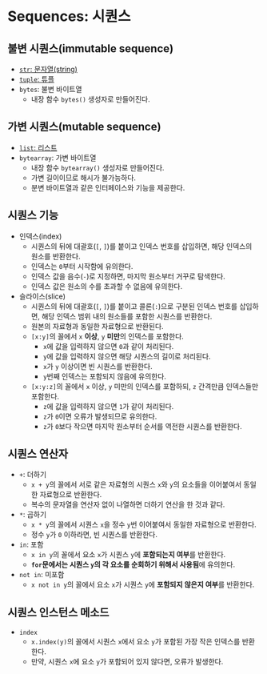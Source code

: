 # Sequences: 시퀀스

## 불변 시퀀스(immutable sequence)

- [`str`: 문자열(string)](./sequence/str.md)
- [`tuple`: 튜플](./sequence/tuple.md)
- `bytes`: 불변 바이트열
  - 내장 함수 `bytes()` 생성자로 만들어진다.

## 가변 시퀀스(mutable sequence)

- [`list`: 리스트](./sequence/list.md)
- `bytearray`: 가변 바이트열
  - 내장 함수 `bytearray()` 생성자로 만들어진다.
  - 가변 길이이므로 해시가 불가능하다.
  - 분변 바이트열과 같은 인터페이스와 기능을 제공한다.

## 시퀀스 기능

- 인덱스(index)
  - 시퀀스의 뒤에 대괄호(`[`, `]`)를 붙이고 인덱스 번호를 삽입하면, 해당 인덱스의 원소를 반환한다.
  - 인덱스는 `0`부터 시작함에 유의한다.
  - 인덱스 값을 음수(`-`)로 지정하면, 마지막 원소부터 거꾸로 탐색한다.
  - 인덱스 값은 원소의 수를 초과할 수 없음에 유의한다.
- 슬라이스(slice)
  - 시퀀스의 뒤에 대괄호(`[`, `]`)를 붙이고 콜론(`:`)으로 구분된 인덱스 번호를 삽입하면, 해당 인덱스 범위 내의 원소들를 포함한 시퀀스를 반환한다.
  - 원본의 자료형과 동일한 자료형으로 반환된다.
  - `[x:y]`의 꼴에서 `x` **이상**, `y` **미만**의 인덱스를 포함한다.
    - `x`에 값을 입력하지 않으면 `0`과 같이 처리된다.
    - `y`에 값을 입력하지 않으면 해당 시퀀스의 길이로 처리된다.
    - `x`가 `y` 이상이면 빈 시퀀스를 반환한다.
    - `y`번째 인덱스는 포함되지 않음에 유의한다.
  - `[x:y:z]`의 꼴에서 `x` 이상, `y` 미만의 인덱스를 포함하되, `z` 간격만큼 인덱스들만 포함한다.
    - `z`에 값을 입력하지 않으면 `1`가 같이 처리된다.
    - `z`가 `0`이면 오류가 발생되므로 유의한다.
    - `z`가 `0`보다 작으면 마지막 원소부터 순서를 역전한 시퀀스를 반환한다.

## 시퀀스 연산자

- `+`: 더하기
  - `x + y`의 꼴에서 서로 같은 자료형의 시퀀스 `x`와 `y`의 요소들을 이어붙여서 동일한 자료형으로 반환한다.
  - 복수의 문자열을 연산자 없이 나열하면 더하기 연산을 한 것과 같다.
- `*`: 곱하기
  - `x * y`의 꼴에서 시퀀스 `x`을 정수 `y`번 이어붙여서 동일한 자료형으로 반환한다.
  - 정수 `y`가 `0` 이하라면, 빈 시퀀스를 반환한다.
- `in`: 포함
  - `x in y`의 꼴에서 요소 `x`가 시퀀스 `y`에 **포함되는지 여부**를 반환한다.
  - **`for`문에서는 시퀀스 `y`의 각 요소를 순회하기 위해서 사용됨**에 유의한다.
- `not in`: 미포함
  - `x not in y`의 꼴에서 요소 `x`가 시퀀스 `y`에 **포함되지 않은지 여부**를 반환한다.

## 시퀀스 인스턴스 메소드

- `index`
  - `x.index(y)`의 꼴에서 시퀀스 `x`에서 요소 `y`가 포함된 가장 작은 인덱스를 반환한다.
  - 만약, 시퀀스 `x`에 요소 `y`가 포함되어 있지 않다면, 오류가 발생한다.
